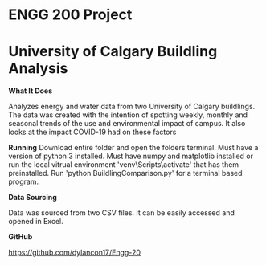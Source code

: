 # ENGG 200 Project

# University of Calgary Buildling Analysis

**What It Does**

Analyzes energy and water data from two University of Calgary buildlings. 
The data was created with the intention of spotting weekly, monthly and seasonal trends of the use and environmental impact of campus. 
It also looks at the impact COVID-19 had on these factors

**Running**
Download entire folder and open the folders terminal.
Must have a version of python 3 installed.
Must have numpy and matplotlib installed or run the local vitrual environment 'venv\Scripts\activate' that has them preinstalled.
Run 'python BuildlingComparison.py' for a terminal based program.

**Data Sourcing**

Data was sourced from two CSV files.
It can be easily accessed and opened in Excel.

**GitHub**

https://github.com/dylancon17/Engg-20
